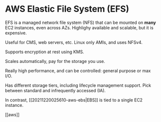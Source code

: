 # AWS Elastic File System (EFS)

EFS is a managed network file system (NFS) that can be mounted on **many** EC2 instances, even across AZs.
Highlighy available and scalable, but it is expensive.

Useful for CMS, web servers, etc. Linux only AMIs, and uses NFSv4.

Supports encryption at rest using KMS.

Scales automatically, pay for the storage you use.

Really high performance, and can be controlled: general purpose or max I/O.

Has different storage tiers, including lifecycle management support. Pick between standard and infrequently accessed (IA).

In contrast, [[20211220025610-aws-ebs|EBS]] is tied to a single EC2 instance.

[[aws]]